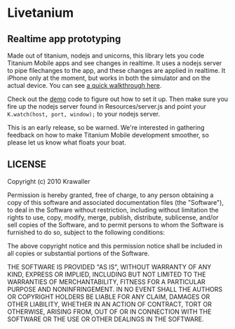 # Livetanium

## Realtime app prototyping
  Made out of titanium, nodejs and unicorns, this library lets you code Titanium Mobile apps and see changes in realtime. It uses a nodejs server to pipe filechanges to the app, and these changes are applied in realtime. It iPhone only at the moment, but works in both the simulator and on the actual device. You can see [a quick walkthrough here](http://krawaller.se/livetanium.swf).

Check out the [demo](demo.js) code to figure out how to set it up. Then make sure you fire up the nodejs server found in Resources/server.js and point your `K.watch(host, port, window);` to your nodejs server.

This is an early release, so be warned. We're interested in gathering feedback on how to make Titanium Mobile development smoother, so please let us know what floats your boat.
 

LICENSE
---

Copyright (c) 2010 Krawaller

Permission is hereby granted, free of charge, to any person obtaining
a copy of this software and associated documentation files (the
"Software"), to deal in the Software without restriction, including
without limitation the rights to use, copy, modify, merge, publish,
distribute, sublicense, and/or sell copies of the Software, and to
permit persons to whom the Software is furnished to do so, subject to
the following conditions:

The above copyright notice and this permission notice shall be included
in all copies or substantial portions of the Software.

THE SOFTWARE IS PROVIDED "AS IS", WITHOUT WARRANTY OF ANY KIND,
EXPRESS OR IMPLIED, INCLUDING BUT NOT LIMITED TO THE WARRANTIES OF
MERCHANTABILITY, FITNESS FOR A PARTICULAR PURPOSE AND NONINFRINGEMENT.
IN NO EVENT SHALL THE AUTHORS OR COPYRIGHT HOLDERS BE LIABLE FOR ANY
CLAIM, DAMAGES OR OTHER LIABILITY, WHETHER IN AN ACTION OF CONTRACT,
TORT OR OTHERWISE, ARISING FROM, OUT OF OR IN CONNECTION WITH THE
SOFTWARE OR THE USE OR OTHER DEALINGS IN THE SOFTWARE.
